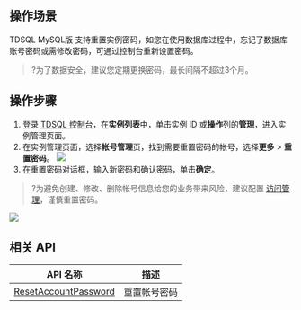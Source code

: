 ## 操作场景
TDSQL MySQL版 支持重置实例密码，如您在使用数据库过程中，忘记了数据库账号密码或需修改密码，可通过控制台重新设置密码。

>?为了数据安全，建议您定期更换密码，最长间隔不超过3个月。

## 操作步骤
1. 登录 [TDSQL 控制台](https://console.cloud.tencent.com/tdsqld/instance-tdmysql)，在**实例列表**中，单击实例 ID 或**操作**列的**管理**，进入实例管理页面。
2. 在实例管理页面，选择**帐号管理**页，找到需要重置密码的帐号，选择**更多** > **重置密码**。
![](https://qcloudimg.tencent-cloud.cn/raw/94f7b0bfdbb0f6f40a722cd69ff23c27.png)
3. 在重置密码对话框，输入新密码和确认密码，单击**确定**。
>?为避免创建、修改、删除帐号信息给您的业务带来风险，建议配置 [访问管理](https://cloud.tencent.com/document/product/557/9780)，谨慎重置密码。
>
![](https://qcloudimg.tencent-cloud.cn/raw/9b0d1a1626a69b3df9c61272fac70d40.png)

## 相关 API

| API 名称                                                     | 描述         |
| ------------------------------------------------------------ | ------------ |
| [ResetAccountPassword](https://cloud.tencent.com/document/product/557/19979) | 重置帐号密码 |

